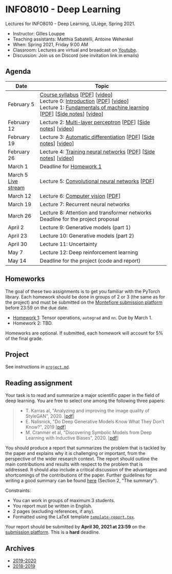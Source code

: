 # INFO8010 - Deep Learning

Lectures for INFO8010 - Deep Learning, ULiège, Spring 2021.

- Instructor: Gilles Louppe 
- Teaching assistants: Matthia Sabatelli, Antoine Wehenkel
- When: Spring 2021, Friday 9:00 AM
- Classroom: Lectures are virtual and broadcast on [Youtube](https://www.youtube.com/channel/UCJWL9RHD2nZa85lK-k0v8lA).
- Discussion: Join us on Discord (see invitation link in emails)

## Agenda

| Date | Topic |
| --- | --- |
| February 5 | [Course syllabus](https://glouppe.github.io/info8010-deep-learning/?p=course-syllabus.md) [[PDF](https://glouppe.github.io/info8010-deep-learning/pdf/course-syllabus.pdf)] [[video](https://www.youtube.com/watch?v=51UOdB199Nk)]<br>Lecture 0: [Introduction](https://glouppe.github.io/info8010-deep-learning/?p=lecture0.md) [[PDF](https://glouppe.github.io/info8010-deep-learning/pdf/lec0.pdf)] [[video](https://www.youtube.com/watch?v=-Ee-Z311a3k)]<br>Lecture 1: [Fundamentals of machine learning](https://glouppe.github.io/info8010-deep-learning/?p=lecture1.md) [[PDF](https://glouppe.github.io/info8010-deep-learning/pdf/lec1.pdf)] [[Side notes](https://glouppe.github.io/info8010-deep-learning/pdf/lec1-sidenotes.pdf)]  [[video](https://www.youtube.com/watch?v=GwpG0sHPklE)] |
| February 12 | Lecture 2: [Multi-layer perceptron](https://glouppe.github.io/info8010-deep-learning/?p=lecture2.md) [[PDF](https://glouppe.github.io/info8010-deep-learning/pdf/lec2.pdf)] [[Side notes](https://glouppe.github.io/info8010-deep-learning/pdf/lec2-sidenotes.pdf)]  [[video](https://www.youtube.com/watch?v=OF6AkE9Fnjc)] |
| February 19 | Lecture 3: [Automatic differentiation](https://glouppe.github.io/info8010-deep-learning/?p=lecture3.md) [[PDF](https://glouppe.github.io/info8010-deep-learning/pdf/lec3.pdf)] [[Side notes](https://glouppe.github.io/info8010-deep-learning/pdf/lec3-sidenotes.pdf)] [[video](https://youtu.be/fD047xXpSfI)] |
| February 26| Lecture 4: [Training neural networks](https://glouppe.github.io/info8010-deep-learning/?p=lecture4.md) [[PDF](https://glouppe.github.io/info8010-deep-learning/pdf/lec4.pdf)] [[Side notes](https://glouppe.github.io/info8010-deep-learning/pdf/lec4-sidenotes.pdf)] [[video](https://youtu.be/G7qw620V_3g)]  |
| March 1 | Deadline for [Homework 1](https://github.com/glouppe/info8010-deep-learning/raw/master/homeworks/homework1.zip) |
| March 5<br>[Live stream](https://youtu.be/cCD5khSTQ0o)  | Lecture 5: [Convolutional neural networks](https://glouppe.github.io/info8010-deep-learning/?p=lecture5.md) [[PDF](https://glouppe.github.io/info8010-deep-learning/pdf/lec5.pdf)] |
| March 12 | Lecture 6: [Computer vision](https://glouppe.github.io/info8010-deep-learning/?p=lecture6.md) [[PDF](https://glouppe.github.io/info8010-deep-learning/pdf/lec6.pdf)] |
| March 19 | Lecture 7: Recurrent neural networks |
| March 26 | Lecture 8: Attention and transformer networks<br>Deadline for the project proposal |
| April 2 | Lecture 9: Generative models (part 1) |
| April 23 | Lecture 10: Generative models (part 2) |
| April 30 | Lecture 11: Uncertainty |
| May 7 | Lecture 12: Deep reinforcement learning | 
| May 14 | Deadline for the project (code and report) | 


## Homeworks

The goal of these two assignments is to get you familiar with the PyTorch library.
Each homework should be done in groups of 2 or 3 (the same as for the project) and must be submitted on the [Montefiore submission platform](https://submit.montefiore.ulg.ac.be/) before 23:59 on the due date.

- [Homework 1](https://github.com/glouppe/info8010-deep-learning/raw/master/homeworks/homework1.zip): Tensor operations, `autograd` and `nn`. Due by March 1.
- Homework 2: TBD.

Homeworks are optional. If submitted, each homework will account for 5% of the final grade.

## Project

See instructions in [`project.md`](https://github.com/glouppe/info8010-deep-learning/blob/master/project.md).

## Reading assignment

Your task is to read and summarize a major scientific paper in the field of deep learning. You are free to select one among the following three papers:

> - T. Karras al, "Analyzing and improving the image quality of StyleGAN", 2020. [[pdf](https://openaccess.thecvf.com/content_CVPR_2020/papers/Karras_Analyzing_and_Improving_the_Image_Quality_of_StyleGAN_CVPR_2020_paper.pdf)]
> - E. Nalisnick, "Do Deep Generative Models Know What They Don't Know?", 2019 [[pdf](https://arxiv.org/pdf/1810.09136)]
> - M. Cranmer et al, "Discovering Symbolic Models from Deep Learning with Inductive Biases", 2020. [[pdf](https://arxiv.org/pdf/2006.11287.pdf)]
 
You should produce a report that summarizes the problem that is tackled by the paper and explains why it is challenging or important, from the perspective of the wider research context. The report should outline the main contributions and results with respect to the problem that is addressed. It should also include a critical discussion of the advantages and shortcomings of the contributions of the paper.
Further guidelines for writing a good summary can be found [here](https://web.stanford.edu/class/cs224n/project/project-proposal-instructions.pdf) (Section 2, "The summary").

Constraints:
- You can work in groups of maximum 3 students.
- You report must be written in English.
- 2 pages (excluding references, if any).
- Formatted using the LaTeX template [`template-report.tex`](https://glouppe.github.io/info8010-deep-learning/template-report.tex).

Your report should be submitted  by **April 30, 2021 at 23:59** on the [submission platform](https://submit.montefiore.ulg.ac.be/). This is a **hard** deadline.

## Archives

- [2019-2020](https://github.com/glouppe/info8010-deep-learning/tree/v3-info8010-2020)
- [2018-2019](https://github.com/glouppe/info8010-deep-learning/tree/v2-info8010-2019)
